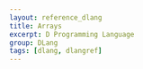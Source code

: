 ```yaml
---
layout: reference_dlang
title: Arrays
excerpt: D Programming Language
group: DLang
tags: [dlang, dlangref]
---
```

